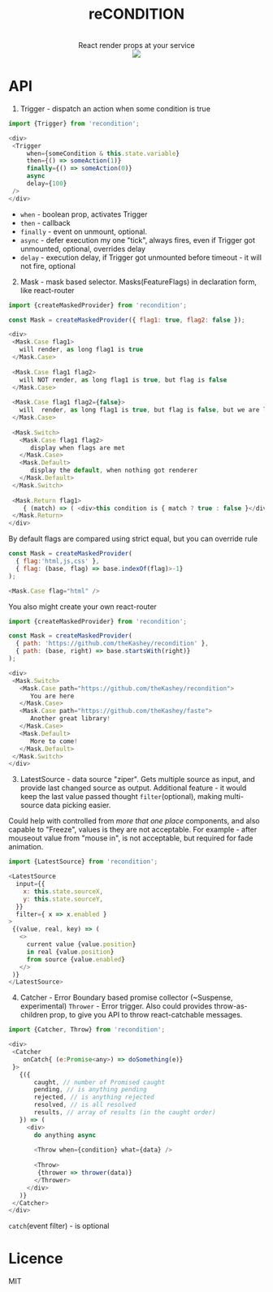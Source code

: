 <div align="center">
  <h1>reCONDITION</h1>
  <br/>
  React render props at your service
  <br/>
    
  <a href="https://www.npmjs.com/package/recondition">
   <img src="https://img.shields.io/npm/v/recondition.svg?style=flat-square" />
  </a>

  <br/>  
</div>  

# API
1. Trigger - dispatch an action when some condition is true
```js
import {Trigger} from 'recondition';

<div>
 <Trigger 
     when={someCondition & this.state.variable} 
     then={() => someAction(1)} 
     finally={() => someAction(0)}
     async
     delay={100}
 />
</div>
```
- `when` - boolean prop, activates Trigger
- `then` - callback
- `finally` - event on unmount, optional.
- `async` - defer execution my one "tick", always fires, even if Trigger got unmounted, optional, overrides delay
- `delay` - execution delay, if Trigger got unmounted before timeout - it will not fire, optional 

2. Mask - mask based selector. Masks(FeatureFlags) in declaration form, like react-router
```js
import {createMaskedProvider} from 'recondition';

const Mask = createMaskedProvider({ flag1: true, flag2: false });

<div>
 <Mask.Case flag1>
   will render, as long flag1 is true
 </Mask.Case>
 
 <Mask.Case flag1 flag2>
   will NOT render, as long flag1 is true, but flag is false
 </Mask.Case>
  
 <Mask.Case flag1 flag2={false}>
   will  render, as long flag1 is true, but flag is false, but we are looking for false
 </Mask.Case>
 
 <Mask.Switch>
   <Mask.Case flag1 flag2>
      display when flags are met
   </Mask.Case>
   <Mask.Default>
      display the default, when nothing got renderer
   </Mask.Default>   
 </Mask.Switch>   
 
 <Mask.Return flag1>
    { (match) => ( <div>this condition is { match ? true : false }</div>)}
 </Mask.Return>
</div>
```

By default flags are compared using strict equal, but you can override rule

```js
const Mask = createMaskedProvider(
  { flag:'html,js,css' }, 
  { flag: (base, flag) => base.indexOf(flag)>-1}
);

<Mask.Case flag="html" />
```

You also might create your own react-router

```js
import {createMaskedProvider} from 'recondition';

const Mask = createMaskedProvider(
  { path: 'https://github.com/theKashey/recondition' },
  { path: (base, right) => base.startsWith(right)}
);

<div>
 <Mask.Switch>
   <Mask.Case path="https://github.com/theKashey/recondition">
      You are here
   </Mask.Case>
   <Mask.Case path="https://github.com/theKashey/faste">
      Another great library!
   </Mask.Case>
   <Mask.Default>
      More to come!
   </Mask.Default>   
 </Mask.Switch>   
</div>
```

3. LatestSource - data source "ziper". Gets multiple source as input, and provide
last changed source as output. Additional feature - it would keep the last value
passed thought `filter`(optional), making multi-source data picking easier.

Could help with controlled from _more that one place_ components, and also capable to "Freeze",
values is they are not acceptable. For example - after mouseout value from "mouse in", is not
acceptable, but required for fade animation. 
```js
import {LatestSource} from 'recondition';

<LatestSource 
  input={{
    x: this.state.sourceX,
    y: this.state.sourceY,
  }}
  filter={ x => x.enabled }
>
 {(value, real, key) => (
   <>
     current value {value.position}
     in real {value.position}
     from source {value.enabled}
   </>
 )}
</LatestSource> 
```


4. Catcher - Error Boundary based promise collector (~Suspense, experimental)
`Thrower` - Error trigger. Also could provides throw-as-children prop, to give you API to throw react-catchable messages.
```js
import {Catcher, Throw} from 'recondition';

<div>
 <Catcher 
    onCatch{ (e:Promise<any>) => doSomething(e)}
 }>
   {({
       caught, // number of Promised caught
       pending, // is anything pending
       rejected, // is anything rejected
       resolved, // is all resolved
       results, // array of results (in the caught order)
   }) => (
     <div>
       do anything async
       
       <Throw when={condition} what={data} />
       
       <Throw>
        {thrower => thrower(data)}
       </Thrower>
     </div>
   )}
 </Catcher>
</div>   
```
`catch`(event filter) - is optional 

# Licence
 MIT
 
 
